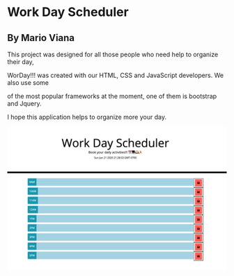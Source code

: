 # Work Day Scheduler
## By Mario Viana
This project was designed for all those people who need help to organize their day, 

WorDay!!! was created with our HTML, CSS and JavaScript developers. We also use some 

of the most popular frameworks at the moment, one of them is bootstrap and Jquery. 

I hope this application helps to organize more your day.

<img src = "Asset/image/Workday.png">